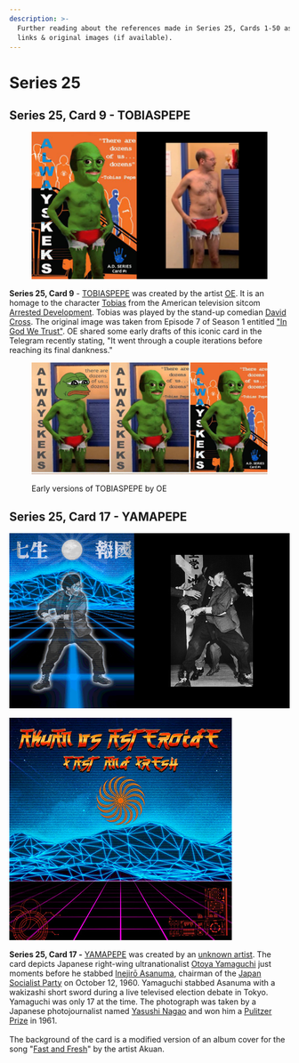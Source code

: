 ```yaml
---
description: >-
  Further reading about the references made in Series 25, Cards 1-50 as well as
  links & original images (if available).
---
```


# Series 25

## Series 25, Card 9 - TOBIASPEPE

<figure><img src="../../../.gitbook/assets/S25 C09 - TOBIASPEPE card and source.jpg" alt=""><figcaption></figcaption></figure>

**Series 25, Card 9** - [TOBIASPEPE](https://pepe.wtf/asset/TOBIASPEPE) was created by the artist [OE](https://pepe.wtf/artists/OE). It is an homage to the character [Tobias](https://en.wikipedia.org/wiki/List\_of\_Arrested\_Development\_characters#Tobias\_F%C3%BCnke) from the American television sitcom [Arrested Development](https://en.wikipedia.org/wiki/Arrested\_Development). Tobias was played by the stand-up comedian [David Cross](https://en.wikipedia.org/wiki/David\_Cross). The original image was taken from Episode 7 of Season 1 entitled ["In God We Trust"](https://arresteddevelopment.fandom.com/wiki/In\_God\_We\_Trust).  OE shared some early drafts of this iconic card in the Telegram recently stating, "It went through a couple iterations before reaching its final dankness."

<figure><img src="../../../.gitbook/assets/Tobias Trials copy.jpg" alt=""><figcaption><p>Early versions of TOBIASPEPE by OE</p></figcaption></figure>

## Series 25, Card 17 - YAMAPEPE

![](<../../../.gitbook/assets/S25 C17 - YAMAPEPE card and source.jpg>)

![](<../../../.gitbook/assets/S25 C17 - YAMAPEPE (background) copy.jpg>)

**Series 25, Card 17 -** [YAMAPEPE](https://pepe.wtf/asset/YAMAPEPE) was created by an [unknown artist](https://pepe.wtf/artists/1ye1EaLcArtidUSqATkkgzCS4Fj2D4Gpe). The card depicts Japanese right-wing ultranationalist [Otoya Yamaguchi](https://en.wikipedia.org/wiki/Otoya\_Yamaguchi) just moments before he stabbed [Inejirō Asanuma](https://en.wikipedia.org/wiki/Inejir%C5%8D\_Asanuma), chairman of the [Japan Socialist Party](https://en.wikipedia.org/wiki/Japan\_Socialist\_Party) on October 12, 1960. Yamaguchi stabbed Asanuma with a wakizashi short sword during a live televised election debate in Tokyo. Yamaguchi was only 17 at the time. The photograph was taken by a Japanese photojournalist named [Yasushi Nagao](https://en.wikipedia.org/wiki/Yasushi\_Nagao) and won him a [Pulitzer Prize](https://en.wikipedia.org/wiki/Pulitzer\_Prize) in 1961.\
\
The background of the card is a modified version of an album cover for the song "[Fast and Fresh](https://music.apple.com/gb/album/fast-and-fresh-feat-asteroide-single/1483620621)" by the artist Akuan.
